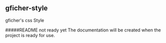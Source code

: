 ## gficher-style
gficher's css Style

#####README not ready yet
The documentation will be created when the project is ready for use.
